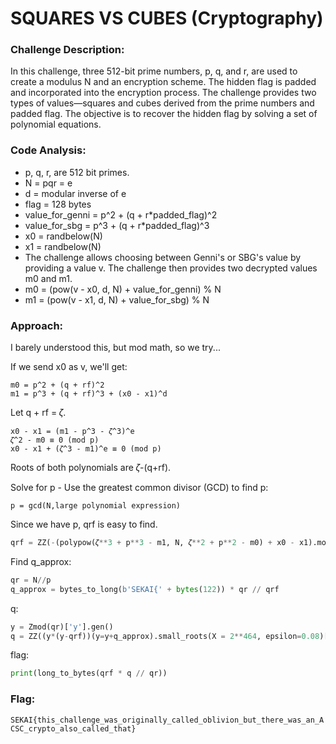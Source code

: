# SQUARES VS CUBES (Cryptography)

### Challenge Description:

In this challenge, three 512-bit prime numbers, p, q, and r, are used to create a modulus N and an encryption scheme. The hidden flag is padded and incorporated into the encryption process. The challenge provides two types of values—squares and cubes derived from the prime numbers and padded flag. The objective is to recover the hidden flag by solving a set of polynomial equations.

### Code Analysis:

- p, q, r, are 512 bit primes.
- N = pqr = e
- d = modular inverse of e
- flag = 128 bytes
- value_for_genni = p^2 + (q + r*padded_flag)^2
- value_for_sbg = p^3 + (q + r*padded_flag)^3
- x0 = randbelow(N)
- x1 = randbelow(N)
- The challenge allows choosing between Genni's or SBG's value by providing a value v. The challenge then provides two decrypted values m0 and m1.
- m0 = (pow(v - x0, d, N) + value_for_genni) % N
- m1 = (pow(v - x1, d, N) + value_for_sbg) % N

### Approach:

I barely understood this, but mod math, so we try...

If we send x0 as v, we'll get:

```
m0 = p^2 + (q + rf)^2
m1 = p^3 + (q + rf)^3 + (x0 - x1)^d
```

Let q + rf = 𝜁.

```
x0 - x1 = (m1 - p^3 - 𝜁^3)^e
𝜁^2 - m0 ≡ 0 (mod p)
x0 - x1 + (𝜁^3 - m1)^e ≡ 0 (mod p)
```

Roots of both polynomials are 𝜁-(q+rf).

Solve for p - Use the greatest common divisor (GCD) to find p:

```
p = gcd(N,large polynomial expression)
```

Since we have p, qrf is easy to find.

```python
qrf = ZZ(-(polypow(𝜁**3 + p**3 - m1, N, 𝜁**2 + p**2 - m0) + x0 - x1).monic()[0])
```

Find q_approx:

```python
qr = N//p
q_approx = bytes_to_long(b'SEKAI{' + bytes(122)) * qr // qrf
```

q:
```python
y = Zmod(qr)['y'].gen()
q = ZZ((y*(y-qrf))(y=y+q_approx).small_roots(X = 2**464, epsilon=0.08)[0]) + q_approx
```

flag:
```python
print(long_to_bytes(qrf * q // qr))
```

### Flag:

`SEKAI{this_challenge_was_originally_called_oblivion_but_there_was_an_ACSC_crypto_also_called_that}`